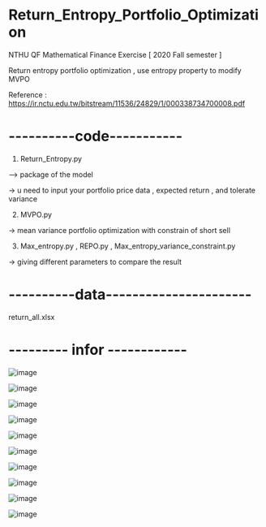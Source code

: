 # Return_Entropy_Portfolio_Optimization

NTHU QF Mathematical Finance Exercise  [ 2020 Fall semester ] 

Return entropy portfolio optimization , use entropy property to modify MVPO 

Reference : https://ir.nctu.edu.tw/bitstream/11536/24829/1/000338734700008.pdf


# ----------code-----------
1. Return_Entropy.py  

–> package of the model 

-> u need to input your portfolio price data , expected return , and tolerate variance

2. MVPO.py

-> mean variance portfolio optimization with constrain of short sell 

3. Max_entropy.py , REPO.py , Max_entropy_variance_constraint.py

-> giving different parameters to compare the result 

# ----------data----------------------

return_all.xlsx

# --------- infor ------------

![image](https://user-images.githubusercontent.com/80143995/111861006-f6d8ef80-8985-11eb-8862-263850d3accb.png)

![image](https://user-images.githubusercontent.com/80143995/111861008-f93b4980-8985-11eb-8099-1fe716059b3f.png)

![image](https://user-images.githubusercontent.com/80143995/111861011-fb050d00-8985-11eb-9621-d1ec64d301cb.png)

![image](https://user-images.githubusercontent.com/80143995/111861012-fd676700-8985-11eb-86b5-64b91bcf1468.png)

![image](https://user-images.githubusercontent.com/80143995/111861014-ffc9c100-8985-11eb-8ff2-1413f2f53377.png)

![image](https://user-images.githubusercontent.com/80143995/111861015-022c1b00-8986-11eb-9c09-0b1a7863cc6f.png)

![image](https://user-images.githubusercontent.com/80143995/111861018-048e7500-8986-11eb-9b1e-8267a8178f00.png)

![image](https://user-images.githubusercontent.com/80143995/111861020-06583880-8986-11eb-89dc-bfe6f0506b07.png)

![image](https://user-images.githubusercontent.com/80143995/111861023-08ba9280-8986-11eb-8e92-06c853b22931.png)

![image](https://user-images.githubusercontent.com/80143995/111861025-0a845600-8986-11eb-9112-46fdb35cfffd.png)



